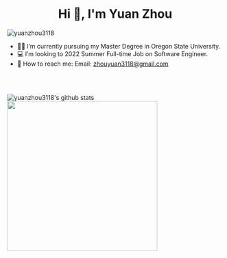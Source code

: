 <h1 align="center">Hi 👋, I'm Yuan Zhou</h1>
<img align="left" src="https://komarev.com/ghpvc/?username=yuanzhou3118&label=Profile%20views&color=129e00&style=plastic" alt="yuanzhou3118" /> 
</br>

- 👩‍🎓 I’m currently pursuing my Master Degree in Oregon State University.
- 💻 I’m looking to 2022 Summer Full-time Job on Software Engineer.
- 💼 How to reach me: Email: <a href="mailto:zhouyuan3118@gmail.com">zhouyuan3118@gmail.com

	
</br>
</br>
	
![yuanzhou3118's github stats](https://github-readme-stats.vercel.app/api/top-langs?username=yuanzhou3118&show_icons=true&locale=en&layout=compact)
</br>
<img src="https://github-readme-stats.vercel.app/api?username=yuanzhou3118&show_icons=true&hide=stars,issues" width="350px"/>

